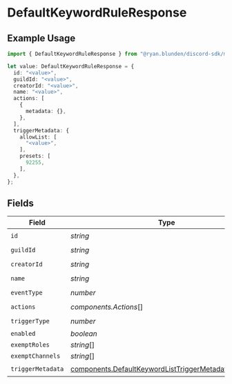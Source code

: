 # DefaultKeywordRuleResponse

## Example Usage

```typescript
import { DefaultKeywordRuleResponse } from "@ryan.blunden/discord-sdk/models/components";

let value: DefaultKeywordRuleResponse = {
  id: "<value>",
  guildId: "<value>",
  creatorId: "<value>",
  name: "<value>",
  actions: [
    {
      metadata: {},
    },
  ],
  triggerMetadata: {
    allowList: [
      "<value>",
    ],
    presets: [
      92255,
    ],
  },
};
```

## Fields

| Field                                                                                                                        | Type                                                                                                                         | Required                                                                                                                     | Description                                                                                                                  |
| ---------------------------------------------------------------------------------------------------------------------------- | ---------------------------------------------------------------------------------------------------------------------------- | ---------------------------------------------------------------------------------------------------------------------------- | ---------------------------------------------------------------------------------------------------------------------------- |
| `id`                                                                                                                         | *string*                                                                                                                     | :heavy_check_mark:                                                                                                           | N/A                                                                                                                          |
| `guildId`                                                                                                                    | *string*                                                                                                                     | :heavy_check_mark:                                                                                                           | N/A                                                                                                                          |
| `creatorId`                                                                                                                  | *string*                                                                                                                     | :heavy_check_mark:                                                                                                           | N/A                                                                                                                          |
| `name`                                                                                                                       | *string*                                                                                                                     | :heavy_check_mark:                                                                                                           | N/A                                                                                                                          |
| `eventType`                                                                                                                  | *number*                                                                                                                     | :heavy_check_mark:                                                                                                           | N/A                                                                                                                          |
| `actions`                                                                                                                    | *components.Actions*[]                                                                                                       | :heavy_check_mark:                                                                                                           | N/A                                                                                                                          |
| `triggerType`                                                                                                                | *number*                                                                                                                     | :heavy_check_mark:                                                                                                           | N/A                                                                                                                          |
| `enabled`                                                                                                                    | *boolean*                                                                                                                    | :heavy_minus_sign:                                                                                                           | N/A                                                                                                                          |
| `exemptRoles`                                                                                                                | *string*[]                                                                                                                   | :heavy_minus_sign:                                                                                                           | N/A                                                                                                                          |
| `exemptChannels`                                                                                                             | *string*[]                                                                                                                   | :heavy_minus_sign:                                                                                                           | N/A                                                                                                                          |
| `triggerMetadata`                                                                                                            | [components.DefaultKeywordListTriggerMetadataResponse](../../models/components/defaultkeywordlisttriggermetadataresponse.md) | :heavy_check_mark:                                                                                                           | N/A                                                                                                                          |